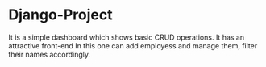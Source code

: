 # Django-Project
It is a simple dashboard which shows basic CRUD operations.
It has an attractive front-end
In this one can add employess and manage them, filter their names accordingly.
